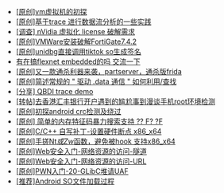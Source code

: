 + [[原创]vm虚拟机的初探](https://bbs.kanxue.com/thread-284883.htm)
+ [[原创]基于trace 进行数据流分析的一些实践](https://bbs.kanxue.com/thread-285243.htm)
+ [[调查] nVidia 虚拟化 license 破解需求](https://bbs.kanxue.com/thread-276710.htm)
+ [[原创]VMWare安装破解FortiGate7.4.2](https://bbs.kanxue.com/thread-284794.htm)
+ [[原创]unidbg直接调用tiktok so生成签名](https://bbs.kanxue.com/thread-285623.htm)
+ [有在搞flexnet embedded的吗 交流一下](https://bbs.kanxue.com/thread-285907.htm)
+ [[原创]又一款通杀利器来袭，partserver，通杀版frida](https://bbs.kanxue.com/thread-285628.htm)
+ [[原创]简述常规的 " 驱动 .data 通信 " 如何利用/查找](https://bbs.kanxue.com/thread-285348.htm)
+ [[分享] QBDI trace demo](https://bbs.kanxue.com/thread-285857.htm)
+ [[转帖]去香港汇丰银行开户遇到的尴尬事到漫谈手机root环境检测](https://bbs.kanxue.com/thread-285754.htm)
+ [[原创]初探android crc检测及绕过](https://bbs.kanxue.com/thread-285790.htm)
+ [[原创] 简单的内存特征码暴力搜索支持 ?? F? ?F](https://bbs.kanxue.com/thread-284451.htm)
+ [[原创]C/C++ 自写补丁-设置硬件断点 x86_x64](https://bbs.kanxue.com/thread-283839.htm)
+ [[原创]手搓Nt*或Zw*函数，避免被hook 支持x86_x64](https://bbs.kanxue.com/thread-284264.htm)
+ [[原创]Web安全入门-网络资源的访问-隧道](https://bbs.kanxue.com/thread-285925.htm)
+ [[原创]Web安全入门-网络资源的访问-URL](https://bbs.kanxue.com/thread-285924.htm)
+ [[原创]PWN入门-20-GLibC堆请UAF](https://bbs.kanxue.com/thread-285923.htm)
+ [[推荐]Android SO文件加载过程](https://bbs.kanxue.com/thread-285818.htm)
